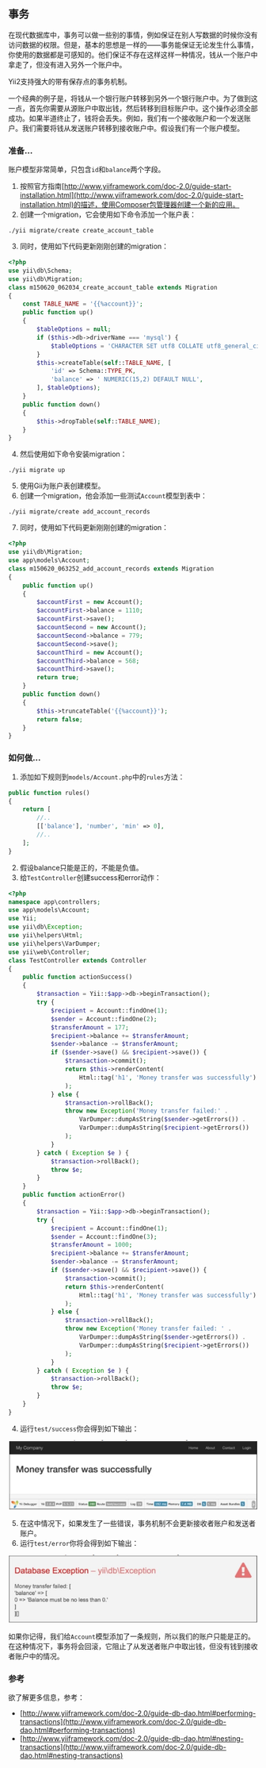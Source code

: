## 事务

在现代数据库中，事务可以做一些别的事情，例如保证在别人写数据的时候你没有访问数据的权限。但是，基本的思想是一样的——事务能保证无论发生什么事情，你使用的数据都是可感知的。他们保证不存在这样这样一种情况，钱从一个账户中拿走了，但没有进入另外一个账户中。

Yii2支持强大的带有保存点的事务机制。

一个经典的例子是，将钱从一个银行账户转移到另外一个银行账户中。为了做到这一点，首先你需要从源账户中取出钱，然后转移到目标账户中。这个操作必须全部成功。如果半道终止了，钱将会丢失。例如，我们有一个接收账户和一个发送账户。我们需要将钱从发送账户转移到接收账户中。假设我们有一个账户模型。

### 准备...

账户模型非常简单，只包含`id`和`balance`两个字段。

1. 按照官方指南[http://www.yiiframework.com/doc-2.0/guide-start-installation.html](http://www.yiiframework.com/doc-2.0/guide-start-installation.html)的描述，使用Composer包管理器创建一个新的应用。
2. 创建一个migration，它会使用如下命令添加一个账户表：

```
./yii migrate/create create_account_table
```

3. 同时，使用如下代码更新刚刚创建的migration：

```php
<?php
use yii\db\Schema;
use yii\db\Migration;
class m150620_062034_create_account_table extends Migration
{
    const TABLE_NAME = '{{%account}}';
    public function up()
    {
        $tableOptions = null;
        if ($this->db->driverName === 'mysql') {
            $tableOptions = 'CHARACTER SET utf8 COLLATE utf8_general_ci ENGINE=InnoDB';
        }
        $this->createTable(self::TABLE_NAME, [
            'id' => Schema::TYPE_PK,
            'balance' => ' NUMERIC(15,2) DEFAULT NULL',
        ], $tableOptions);
    }
    public function down()
    {
        $this->dropTable(self::TABLE_NAME);
    }
}
```

4. 然后使用如下命令安装migration：

```
./yii migrate up
```

5. 使用Gii为账户表创建模型。
6. 创建一个migration，他会添加一些测试`Account`模型到表中：

```
./yii migrate/create add_account_records
```

7. 同时，使用如下代码更新刚刚创建的migration：

```php
<?php
use yii\db\Migration;
use app\models\Account;
class m150620_063252_add_account_records extends Migration
{
    public function up()
    {
        $accountFirst = new Account();
        $accountFirst->balance = 1110;
        $accountFirst->save();
        $accountSecond = new Account();
        $accountSecond->balance = 779;
        $accountSecond->save();
        $accountThird = new Account();
        $accountThird->balance = 568;
        $accountThird->save();
        return true;
    }
    public function down()
    {
        $this->truncateTable('{{%account}}');
        return false;
    }
}
```

### 如何做...

1. 添加如下规则到`models/Account.php`中的`rules`方法：

```php
public function rules()
{
    return [
        //..
        [['balance'], 'number', 'min' => 0],
        //..
    ];
}
```

2. 假设balance只能是正的，不能是负值。
3. 给`TestController`创建success和error动作：

```php
<?php
namespace app\controllers;
use app\models\Account;
use Yii;
use yii\db\Exception;
use yii\helpers\Html;
use yii\helpers\VarDumper;
use yii\web\Controller;
class TestController extends Controller
{
    public function actionSuccess()
    {
        $transaction = Yii::$app->db->beginTransaction();
        try {
            $recipient = Account::findOne(1);
            $sender = Account::findOne(2);
            $transferAmount = 177;
            $recipient->balance += $transferAmount;
            $sender->balance -= $transferAmount;
            if ($sender->save() && $recipient->save()) {
                $transaction->commit();
                return $this->renderContent(
                    Html::tag('h1', 'Money transfer was successfully')
                );
            } else {
                $transaction->rollBack();
                throw new Exception('Money transfer failed:' .
                    VarDumper::dumpAsString($sender->getErrors()) .
                    VarDumper::dumpAsString($recipient->getErrors())
                );
            }
        } catch ( Exception $e ) {
            $transaction->rollBack();
            throw $e;
        }
    }
    public function actionError()
    {
        $transaction = Yii::$app->db->beginTransaction();
        try {
            $recipient = Account::findOne(1);
            $sender = Account::findOne(3);
            $transferAmount = 1000;
            $recipient->balance += $transferAmount;
            $sender->balance -= $transferAmount;
            if ($sender->save() && $recipient->save()) {
                $transaction->commit();
                return $this->renderContent(
                    Html::tag('h1', 'Money transfer was successfully')
                );
            } else {
                $transaction->rollBack();
                throw new Exception('Money transfer failed: ' .
                    VarDumper::dumpAsString($sender->getErrors()) .
                    VarDumper::dumpAsString($recipient->getErrors())
                );
            }
        } catch ( Exception $e ) {
            $transaction->rollBack();
            throw $e;
        }
    }
}
```

4. 运行`test/success`你会得到如下输出：

![](../images/311.png)

5. 在这中情况下，如果发生了一些错误，事务机制不会更新接收者账户和发送者账户。
6. 运行`test/error`你将会得到如下输出：

![](../images/312.png)

如果你记得，我们给`Account`模型添加了一条规则，所以我们的账户只能是正的。在这种情况下，事务将会回滚，它阻止了从发送者账户中取出钱，但没有钱到接收者账户中的情况。

### 参考

欲了解更多信息，参考：

- [http://www.yiiframework.com/doc-2.0/guide-db-dao.html#performing-transactions](http://www.yiiframework.com/doc-2.0/guide-db-dao.html#performing-transactions)
- [http://www.yiiframework.com/doc-2.0/guide-db-dao.html#nesting-transactions](http://www.yiiframework.com/doc-2.0/guide-db-dao.html#nesting-transactions)